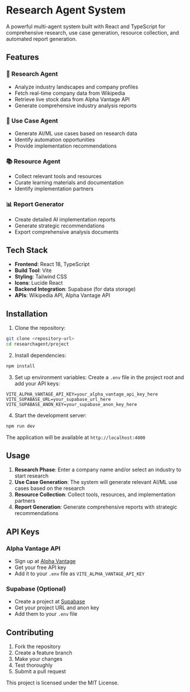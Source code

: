 # Research Agent System

A powerful multi-agent system built with React and TypeScript for comprehensive research, use case generation, resource collection, and automated report generation.

## Features

### 🤖 Research Agent
- Analyze industry landscapes and company profiles
- Fetch real-time company data from Wikipedia
- Retrieve live stock data from Alpha Vantage API
- Generate comprehensive industry analysis reports

### 🎯 Use Case Agent
- Generate AI/ML use cases based on research data
- Identify automation opportunities
- Provide implementation recommendations

### 📚 Resource Agent
- Collect relevant tools and resources
- Curate learning materials and documentation
- Identify implementation partners

### 📊 Report Generator
- Create detailed AI implementation reports
- Generate strategic recommendations
- Export comprehensive analysis documents

## Tech Stack

- **Frontend**: React 18, TypeScript
- **Build Tool**: Vite
- **Styling**: Tailwind CSS
- **Icons**: Lucide React
- **Backend Integration**: Supabase (for data storage)
- **APIs**: Wikipedia API, Alpha Vantage API

## Installation

1. Clone the repository:
```bash
git clone <repository-url>
cd researchagent/project
```

2. Install dependencies:
```bash
npm install
```

3. Set up environment variables:
Create a `.env` file in the project root and add your API keys:
```env
VITE_ALPHA_VANTAGE_API_KEY=your_alpha_vantage_api_key_here
VITE_SUPABASE_URL=your_supabase_url_here
VITE_SUPABASE_ANON_KEY=your_supabase_anon_key_here
```

4. Start the development server:
```bash
npm run dev
```

The application will be available at `http://localhost:4000`

## Usage

1. **Research Phase**: Enter a company name and/or select an industry to start research
2. **Use Case Generation**: The system will generate relevant AI/ML use cases based on the research
3. **Resource Collection**: Collect tools, resources, and implementation partners
4. **Report Generation**: Generate comprehensive reports with strategic recommendations

## API Keys

### Alpha Vantage API
- Sign up at [Alpha Vantage](https://www.alphavantage.co/support/#api-key)
- Get your free API key
- Add it to your `.env` file as `VITE_ALPHA_VANTAGE_API_KEY`

### Supabase (Optional)
- Create a project at [Supabase](https://supabase.com)
- Get your project URL and anon key
- Add them to your `.env` file


## Contributing

1. Fork the repository
2. Create a feature branch
3. Make your changes
4. Test thoroughly
5. Submit a pull request



This project is licensed under the MIT License.
